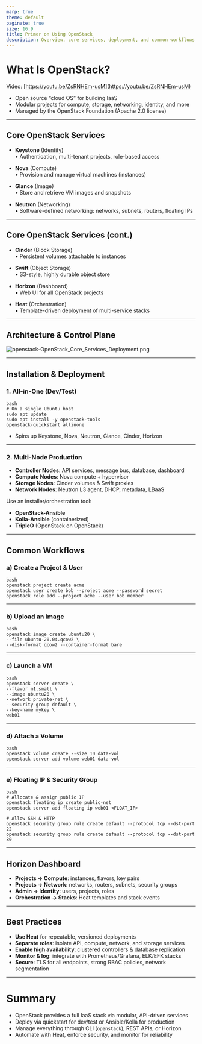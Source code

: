 ```yaml
---
marp: true
theme: default
paginate: true
size: 16:9
title: Primer on Using OpenStack
description: Overview, core services, deployment, and common workflows
---
```


# What Is OpenStack?

Video: [https://youtu.be/ZsRNHEm-usM](https://youtu.be/ZsRNHEm-usM)

- Open source “cloud OS” for building IaaS  
- Modular projects for compute, storage, networking, identity, and more  
- Managed by the OpenStack Foundation (Apache 2.0 license)  

---

## Core OpenStack Services

- **Keystone** (Identity)  
  • Authentication, multi-tenant projects, role-based access  

- **Nova** (Compute)  
  • Provision and manage virtual machines (instances)  

- **Glance** (Image)  
  • Store and retrieve VM images and snapshots  

- **Neutron** (Networking)  
  • Software-defined networking: networks, subnets, routers, floating IPs  

--- 

## Core OpenStack Services (cont.)

- **Cinder** (Block Storage)  
  • Persistent volumes attachable to instances  

- **Swift** (Object Storage)  
  • S3-style, highly durable object store  

- **Horizon** (Dashboard)  
  • Web UI for all OpenStack projects  

- **Heat** (Orchestration)  
  • Template-driven deployment of multi-service stacks  

---

## Architecture & Control Plane

![openstack-OpenStack_Core_Services_Deployment.png](openstack-OpenStack_Core_Services_Deployment.png)

---

## Installation & Deployment

### 1. All-in-One (Dev/Test)
```
bash
# On a single Ubuntu host
sudo apt update
sudo apt install -y openstack-tools
openstack-quickstart allinone
```
- Spins up Keystone, Nova, Neutron, Glance, Cinder, Horizon  

---

### 2. Multi-Node Production

- **Controller Nodes**: API services, message bus, database, dashboard  
- **Compute Nodes**: Nova compute + hypervisor  
- **Storage Nodes**: Cinder volumes & Swift proxies  
- **Network Nodes**: Neutron L3 agent, DHCP, metadata, LBaaS  

Use an installer/orchestration tool:  
- **OpenStack-Ansible**  
- **Kolla-Ansible** (containerized)  
- **TripleO** (OpenStack on OpenStack)  

---

## Common Workflows

### a) Create a Project & User
```
bash
openstack project create acme
openstack user create bob --project acme --password secret
openstack role add --project acme --user bob member
```
---

### b) Upload an Image
```
bash
openstack image create ubuntu20 \
--file ubuntu-20.04.qcow2 \
--disk-format qcow2 --container-format bare
```
---

### c) Launch a VM
```
bash
openstack server create \
--flavor m1.small \
--image ubuntu20 \
--network private-net \
--security-group default \
--key-name mykey \
web01
```
---

### d) Attach a Volume
```
bash
openstack volume create --size 10 data-vol
openstack server add volume web01 data-vol
```
---

### e) Floating IP & Security Group
```
bash
# Allocate & assign public IP
openstack floating ip create public-net
openstack server add floating ip web01 <FLOAT_IP>

# Allow SSH & HTTP
openstack security group rule create default --protocol tcp --dst-port 22
openstack security group rule create default --protocol tcp --dst-port 80
```
---

## Horizon Dashboard

- **Projects → Compute**: instances, flavors, key pairs  
- **Projects → Network**: networks, routers, subnets, security groups  
- **Admin → Identity**: users, projects, roles  
- **Orchestration → Stacks**: Heat templates and stack events  

---

## Best Practices

- **Use Heat** for repeatable, versioned deployments  
- **Separate roles**: isolate API, compute, network, and storage services  
- **Enable high availability**: clustered controllers & database replication  
- **Monitor & log**: integrate with Prometheus/Grafana, ELK/EFK stacks  
- **Secure**: TLS for all endpoints, strong RBAC policies, network segmentation  

---

# Summary

- OpenStack provides a full IaaS stack via modular, API-driven services  
- Deploy via quickstart for dev/test or Ansible/Kolla for production  
- Manage everything through CLI (`openstack`), REST APIs, or Horizon  
- Automate with Heat, enforce security, and monitor for reliability
```
